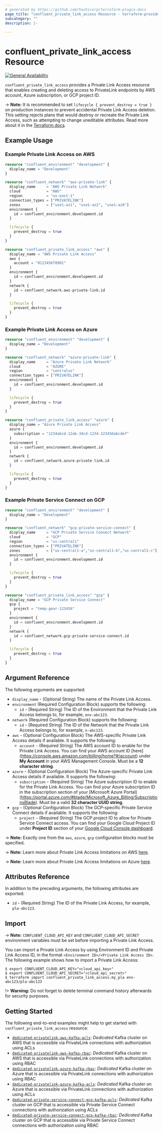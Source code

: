 ```yaml
---
# generated by https://github.com/hashicorp/terraform-plugin-docs
page_title: "confluent_private_link_access Resource - terraform-provider-confluent"
subcategory: ""
description: |-
  
---
```


# confluent_private_link_access Resource

[![General Availability](https://img.shields.io/badge/Lifecycle%20Stage-General%20Availability-%2345c6e8)](https://docs.confluent.io/cloud/current/api.html#section/Versioning/API-Lifecycle-Policy)

`confluent_private_link_access` provides a Private Link Access resource that enables creating and deleting access to PrivateLink endpoints by AWS account, Azure subscription, or GCP project ID.

-> **Note:** It is recommended to set `lifecycle { prevent_destroy = true }` on production instances to prevent accidental Private Link Access deletion. This setting rejects plans that would destroy or recreate the Private Link Access, such as attempting to change uneditable attributes. Read more about it in the [Terraform docs](https://www.terraform.io/language/meta-arguments/lifecycle#prevent_destroy).

## Example Usage

### Example Private Link Access on AWS

```terraform
resource "confluent_environment" "development" {
  display_name = "Development"
}

resource "confluent_network" "aws-private-link" {
  display_name     = "AWS Private Link Network"
  cloud            = "AWS"
  region           = "us-east-1"
  connection_types = ["PRIVATELINK"]
  zones            = ["use1-az1", "use1-az2", "use1-az6"]
  environment {
    id = confluent_environment.development.id
  }

  lifecycle {
    prevent_destroy = true
  }
}

resource "confluent_private_link_access" "aws" {
  display_name = "AWS Private Link Access"
  aws {
    account = "012345678901"
  }
  environment {
    id = confluent_environment.development.id
  }
  network {
    id = confluent_network.aws-private-link.id
  }

  lifecycle {
    prevent_destroy = true
  }
}
```

### Example Private Link Access on Azure

```terraform
resource "confluent_environment" "development" {
  display_name = "Development"
}

resource "confluent_network" "azure-private-link" {
  display_name     = "Azure Private Link Network"
  cloud            = "AZURE"
  region           = "centralus"
  connection_types = ["PRIVATELINK"]
  environment {
    id = confluent_environment.development.id
  }

  lifecycle {
    prevent_destroy = true
  }
}

resource "confluent_private_link_access" "azure" {
  display_name = "Azure Private Link Access"
  azure {
    subscription = "1234abcd-12ab-34cd-1234-123456abcdef"
  }
  environment {
    id = confluent_environment.development.id
  }
  network {
    id = confluent_network.azure-private-link.id
  }

  lifecycle {
    prevent_destroy = true
  }
}
```

### Example Private Service Connect on GCP

```terraform
resource "confluent_environment" "development" {
  display_name = "Development"
}

resource "confluent_network" "gcp-private-service-connect" {
  display_name     = "GCP Private Service Connect Network"
  cloud            = "GCP"
  region           = "us-central1"
  connection_types = ["PRIVATELINK"]
  zones            = ["us-central1-a","us-central1-b","us-central1-c"]
  environment {
    id = confluent_environment.development.id
  }

  lifecycle {
    prevent_destroy = true
  }
}

resource "confluent_private_link_access" "gcp" {
  display_name = "GCP Private Service Connect"
  gcp {
    project = "temp-gear-123456"
  }
  environment {
    id = confluent_environment.development.id
  }
  network {
    id = confluent_network.gcp-private-service-connect.id
  }

  lifecycle {
    prevent_destroy = true
  }
}
```

<!-- schema generated by tfplugindocs -->
## Argument Reference

The following arguments are supported:

- `display_name` - (Optional String) The name of the Private Link Access.
- `environment` (Required Configuration Block) supports the following:
    - `id` - (Required String) The ID of the Environment that the Private Link Access belongs to, for example, `env-abc123`.
- `network` (Required Configuration Block) supports the following:
    - `id` - (Required String) The ID of the Network that the Private Link Access belongs to, for example, `n-abc123`.
- `aws` - (Optional Configuration Block) The AWS-specific Private Link Access details if available. It supports the following:
    - `account` - (Required String) The AWS account ID to enable for the Private Link Access. You can find your AWS account ID [here] (https://console.aws.amazon.com/billing/home?#/account) under **My Account** in your AWS Management Console. Must be a **12 character string**.
- `azure` - (Optional Configuration Block) The Azure-specific Private Link Access details if available. It supports the following:
    - `subscription` - (Required String) The Azure subscription ID to enable for the Private Link Access. You can find your Azure subscription ID in the subscription section of your [Microsoft Azure Portal] (https://portal.azure.com/#blade/Microsoft_Azure_Billing/SubscriptionsBlade). Must be a valid **32 character UUID string**.
- `gcp` - (Optional Configuration Block) The GCP-specific Private Service Connect details if available. It supports the following:
  - `project` - (Required String) The GCP project ID to allow for Private Service Connect access. You can find your Google Cloud Project ID under **Project ID** section of your [Google Cloud Console dashboard](https://console.cloud.google.com/home/dashboard).

-> **Note:** Exactly one from the `aws`, `azure`, `gcp` configuration blocks must be specified.

-> **Note:** Learn more about Private Link Access limitations on AWS [here](https://docs.confluent.io/cloud/current/networking/private-links/aws-privatelink.html#limitations).

-> **Note:** Learn more about Private Link Access limitations on Azure [here](https://docs.confluent.io/cloud/current/networking/private-links/azure-privatelink.html#limitations).

## Attributes Reference

In addition to the preceding arguments, the following attributes are exported:

- `id` - (Required String) The ID of the Private Link Access, for example, `pla-abc123`.

## Import

-> **Note:** `CONFLUENT_CLOUD_API_KEY` and `CONFLUENT_CLOUD_API_SECRET` environment variables must be set before importing a Private Link Access.

You can import a Private Link Access by using Environment ID and Private Link Access ID, in the format `<Environment ID>/<Private Link Access ID>`. The following example shows how to import a Private Link Access:

```shell
$ export CONFLUENT_CLOUD_API_KEY="<cloud_api_key>"
$ export CONFLUENT_CLOUD_API_SECRET="<cloud_api_secret>"
$ terraform import confluent_private_link_access.my_pla env-abc123/pla-abc123
```

!> **Warning:** Do not forget to delete terminal command history afterwards for security purposes.

## Getting Started
The following end-to-end examples might help to get started with `confluent_private_link_access` resource:
  * [`dedicated-privatelink-aws-kafka-acls`](https://github.com/confluentinc/terraform-provider-confluent/tree/master/examples/configurations/dedicated-privatelink-aws-kafka-acls): _Dedicated_ Kafka cluster on AWS that is accessible via PrivateLink connections with authorization using ACLs
  * [`dedicated-privatelink-aws-kafka-rbac`](https://github.com/confluentinc/terraform-provider-confluent/tree/master/examples/configurations/dedicated-privatelink-aws-kafka-rbac): _Dedicated_ Kafka cluster on AWS that is accessible via PrivateLink connections with authorization using RBAC
  * [`dedicated-privatelink-azure-kafka-rbac`](https://github.com/confluentinc/terraform-provider-confluent/tree/master/examples/configurations/dedicated-privatelink-azure-kafka-rbac): _Dedicated_ Kafka cluster on Azure that is accessible via PrivateLink connections with authorization using RBAC
  * [`dedicated-privatelink-azure-kafka-acls`](https://github.com/confluentinc/terraform-provider-confluent/tree/master/examples/configurations/dedicated-privatelink-azure-kafka-acls): _Dedicated_ Kafka cluster on Azure that is accessible via PrivateLink connections with authorization using ACLs
  * [`dedicated-private-service-connect-gcp-kafka-acls`](https://github.com/confluentinc/terraform-provider-confluent/tree/master/examples/configurations/dedicated-private-service-connect-gcp-kafka-acls): _Dedicated_ Kafka cluster on GCP that is accessible via Private Service Connect connections with authorization using ACLs
  * [`dedicated-private-service-connect-gcp-kafka-rbac`](https://github.com/confluentinc/terraform-provider-confluent/tree/master/examples/configurations/dedicated-private-service-connect-gcp-kafka-rbac): _Dedicated_ Kafka cluster on GCP that is accessible via Private Service Connect connections with authorization using RBAC
